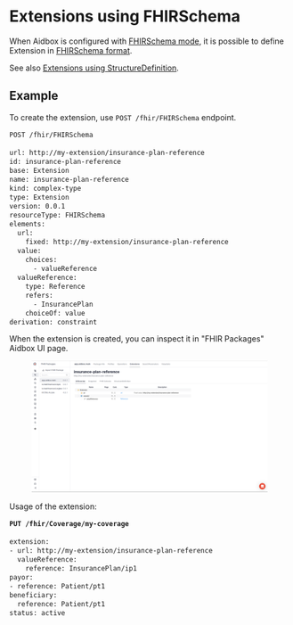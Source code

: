 # Extensions using FHIRSchema

When Aidbox is configured with [FHIRSchema mode](../../modules/profiling-and-validation/fhir-schema-validator/README.md), it is possible to define Extension in [FHIRSchema format](https://fhir-schema.github.io/fhir-schema/).&#x20;

See also [Extensions using StructureDefinition](./extensions-using-structuredefinition.md).

## Example

To create the extension, use `POST /fhir/FHIRSchema` endpoint.

```
POST /fhir/FHIRSchema

url: http://my-extension/insurance-plan-reference
id: insurance-plan-reference
base: Extension
name: insurance-plan-reference
kind: complex-type
type: Extension
version: 0.0.1
resourceType: FHIRSchema
elements:
  url:
    fixed: http://my-extension/insurance-plan-reference
  value:
    choices:
      - valueReference
  valueReference:
    type: Reference
    refers:
      - InsurancePlan
    choiceOf: value
derivation: constraint
```

When the extension is created, you can inspect it in "FHIR Packages" Aidbox UI page.

<figure><img src="../../../.gitbook/assets/image (111).png" alt=""><figcaption></figcaption></figure>

Usage of the extension:

<pre class="language-yaml"><code class="lang-yaml"><strong>PUT /fhir/Coverage/my-coverage
</strong>
extension:
- url: http://my-extension/insurance-plan-reference
  valueReference: 
    reference: InsurancePlan/ip1
payor: 
- reference: Patient/pt1
beneficiary:
  reference: Patient/pt1
status: active
</code></pre>
